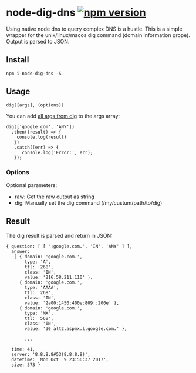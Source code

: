 # node-dig-dns [![npm version](https://badge.fury.io/js/node-dig-dns.svg)](https://badge.fury.io/js/node-dig-dns)
Using native node dns to query complex DNS is a hustle. This is a simple wrapper for the unix/linux/macos dig command (domain information grope). Output is parsed to JSON.

## Install
```
npm i node-dig-dns -S
```

## Usage
```
dig([args], (options))
```
You can add [all args from dig](https://linux.die.net/man/1/dig) to the args array:
```
dig(['google.com', 'ANY'])
  .then((result) => {
    console.log(result)
   })
   .catch((err) => {
      console.log('Error:', err);
   });
```
### Options
Optional parameters:
* raw: Get the raw output as string
* dig: Manually set the dig command (/my/custum/path/to/dig)

## Result

The dig result is parsed and return in JSON:
```
{ question: [ [ ';google.com.', 'IN', 'ANY' ] ],
  answer: 
   [ { domain: 'google.com.',
       type: 'A',
       ttl: '268',
       class: 'IN',
       value: '216.58.211.110' },
     { domain: 'google.com.',
       type: 'AAAA',
       ttl: '268',
       class: 'IN',
       value: '2a00:1450:400e:809::200e' },
     { domain: 'google.com.',
       type: 'MX',
       ttl: '568',
       class: 'IN',
       value: '30 alt2.aspmx.l.google.com.' },
       
       ...
           
  time: 41,
  server: '8.8.8.8#53(8.8.8.8)',
  datetime: 'Mon Oct  9 23:56:37 2017',
  size: 373 }
```
